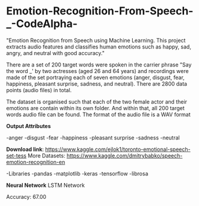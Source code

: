 # Emotion-Recognition-From-Speech-_-CodeAlpha-
"Emotion Recognition from Speech using Machine Learning. This project extracts audio features and classifies human emotions such as happy, sad, angry, and neutral with good accuracy."

There are a set of 200 target words were spoken in the carrier phrase "Say the word _' by two actresses (aged 26 and 64 years) and recordings were made of the set portraying each of seven emotions (anger, disgust, fear, happiness, pleasant surprise, sadness, and neutral). There are 2800 data points (audio files) in total.

The dataset is organised such that each of the two female actor and their emotions are contain within its own folder. And within that, all 200 target words audio file can be found. The format of the audio file is a WAV format

**Output Attributes**

-anger
-disgust
-fear
-happiness
-pleasant surprise
-sadness
-neutral

**Download link**: https://www.kaggle.com/ejlok1/toronto-emotional-speech-set-tess More Datasets: https://www.kaggle.com/dmitrybabko/speech-emotion-recognition-en

-Libraries
-pandas
-matplotlib
-keras
-tensorflow
-librosa

**Neural Network**
LSTM Network

Accuracy: 67.00
